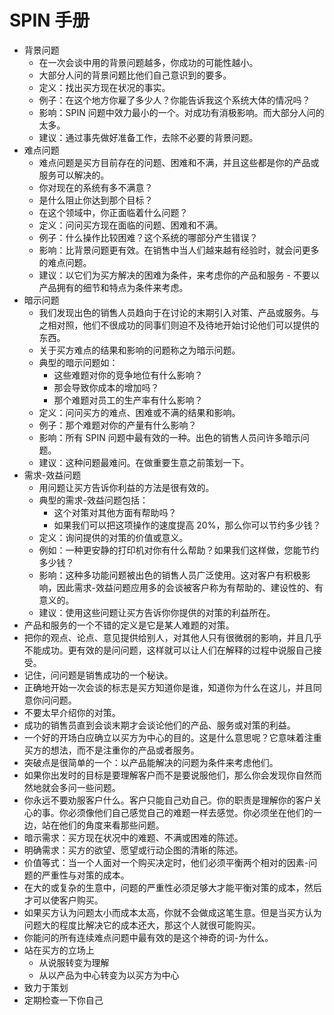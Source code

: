 # SPIN 手册

- 背景问题
  - 在一次会谈中用的背景问题越多，你成功的可能性越小。
  - 大部分人问的背景问题比他们自己意识到的要多。
  - 定义：找出买方现在状况的事实。
  - 例子：在这个地方你雇了多少人？你能告诉我这个系统大体的情况吗？
  - 影响：SPIN 问题中效力最小的一个。对成功有消极影响。而大部分人问的太多。
  - 建议：通过事先做好准备工作，去除不必要的背景问题。
- 难点问题
  - 难点问题是买方目前存在的问题、困难和不满，并且这些都是你的产品或服务可以解决的。
  - 你对现在的系统有多不满意？
  - 是什么阻止你达到那个目标？
  - 在这个领域中，你正面临着什么问题？
  - 定义：问问买方现在面临的问题、困难和不满。
  - 例子：什么操作比较困难？这个系统的哪部分产生错误？
  - 影响：比背景问题更有效。在销售中当人们越来越有经验时，就会问更多的难点问题。
  - 建议：以它们为买方解决的困难为条件，来考虑你的产品和服务 - 不要以产品拥有的细节和特点为条件来考虑。
- 暗示问题
  - 我们发现出色的销售人员趋向于在讨论的末期引入对策、产品或服务。与之相对照，他们不很成功的同事们则迫不及待地开始讨论他们可以提供的东西。
  - 关于买方难点的结果和影响的问题称之为暗示问题。
  - 典型的暗示问题如：
    - 这些难题对你的竞争地位有什么影响？
    - 那会导致你成本的增加吗？
    - 那个难题对员工的生产率有什么影响？
  - 定义：问问买方的难点、困难或不满的结果和影响。
  - 例子：那个难题对你的产量有什么影响？
  - 影响：所有 SPIN 问题中最有效的一种。出色的销售人员问许多暗示问题。
  - 建议：这种问题最难问。在做重要生意之前策划一下。
- 需求-效益问题
  - 用问题让买方告诉你利益的方法是很有效的。
  - 典型的需求-效益问题包括：
    - 这个对策对其他方面有帮助吗？
    - 如果我们可以把这项操作的速度提高 20%，那么你可以节约多少钱？
  - 定义：询问提供的对策的价值或意义。
  - 例如：一种更安静的打印机对你有什么帮助？如果我们这样做，您能节约多少钱？
  - 影响：这种多功能问题被出色的销售人员广泛使用。这对客户有积极影响，因此需求-效益问题应用多的会谈被客户称为有帮助的、建设性的、有意义的。
  - 建议：使用这些问题让买方告诉你你提供的对策的利益所在。
- 产品和服务的一个不错的定义是它是某人难题的对策。
- 把你的观点、论点、意见提供给别人，对其他人只有很微弱的影响，并且几乎不能成功。更有效的是问问题，这样就可以让人们在解释的过程中说服自己接受。
- 记住，问问题是销售成功的一个秘诀。
- 正确地开始一次会谈的标志是买方知道你是谁，知道你为什么在这儿，并且同意你问问题。
- 不要太早介绍你的对策。
- 成功的销售员直到会谈末期才会谈论他们的产品、服务或对策的利益。
- 一个好的开场白应确立以买方为中心的目的。这是什么意思呢？它意味着注重买方的想法，而不是注重你的产品或者服务。
- 突破点是很简单的一个：以产品能解决的问题为条件来考虑他们。
- 如果你出发时的目标是要理解客户而不是要说服他们，那么你会发现你自然而然地就会多问一些问题。
- 你永远不要劝服客户什么。客户只能自己劝自己。你的职责是理解你的客户关心的事。你必须像他们自己感觉自己的难题一样去感觉。你必须坐在他们的一边，站在他们的角度来看那些问题。
- 暗示需求：买方现在状况中的难题、不满或困难的陈述。
- 明确需求：买方的欲望、愿望或行动企图的清晰的陈述。
- 价值等式：当一个人面对一个购买决定时，他们必须平衡两个相对的因素-问题的严重性与对策的成本。
- 在大的或复杂的生意中，问题的严重性必须足够大才能平衡对策的成本，然后才可以使客户购买。
- 如果买方认为问题太小而成本太高，你就不会做成这笔生意。但是当买方认为问题大的程度比解决它的成本还大，那这个人就很可能购买。
- 你能问的所有连续难点问题中最有效的是这个神奇的词-为什么。
- 站在买方的立场上
  - 从说服转变为理解
  - 从以产品为中心转变为以买方为中心
- 致力于策划
- 定期检查一下你自己

